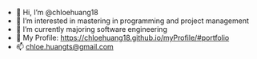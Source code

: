 - 👋 Hi, I’m @chloehuang18
- 👀 I’m interested in mastering in programming and project management 
- 🌱 I’m currently majoring software engineering
- 💞️ My Profile: https://chloehuang18.github.io/myProfile/#portfolio
- 📫 chloe.huangts@gmail.com

<!---
chloehuang18/chloehuang18 is a ✨ special ✨ repository because its `README.md` (this file) appears on your GitHub profile.
You can click the Preview link to take a look at your changes.
--->
